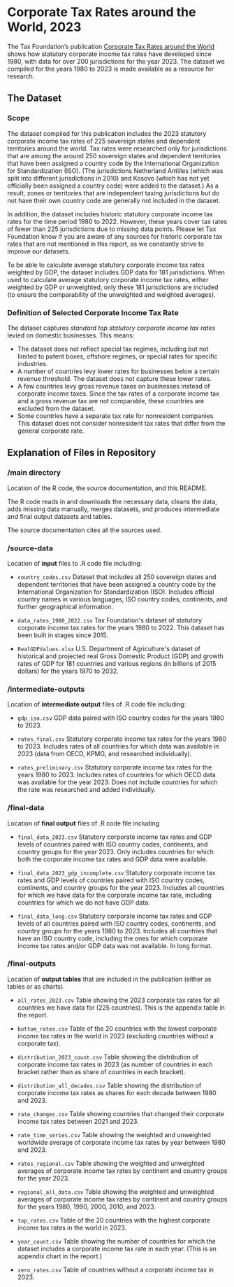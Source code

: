 # Corporate Tax Rates around the World, 2023

The Tax Foundation’s publication [Corporate Tax Rates around the World](https://taxfoundation.org/publications/corporate-tax-rates-around-the-world/) shows how statutory corporate income tax rates have developed since 1980, with data for over 200 jurisdictions for the year 2023. The dataset we compiled for the years 1980 to 2023 is made available as a resource for research.

## The Dataset

### Scope
The dataset compiled for this publication includes the 2023 statutory corporate income tax rates of 225 sovereign states and dependent territories around the world. Tax rates were researched only for jurisdictions that are among the around 250 sovereign states and dependent territories that have been assigned a country code by the International Organization for Standardization (ISO). (The jurisdictions Netherland Antilles (which was split into different jurisdictions in 2010) and Kosovo (which has not yet officially been assigned a country code) were added to the dataset.) As a result, zones or territories that are independent taxing jurisdictions but do not have their own country code are generally not included in the dataset.

In addition, the dataset includes historic statutory corporate income tax rates for the time period 1980 to 2022. However, these years cover tax rates of fewer than 225 jurisdictions due to missing data points. Please let Tax Foundation know if you are aware of any sources for historic corporate tax rates that are not mentioned in this report, as we constantly strive to improve our datasets.

To be able to calculate average statutory corporate income tax rates weighted by GDP, the dataset includes GDP data for 181 jurisdictions. When used to calculate average statutory corporate income tax rates, either weighted by GDP or unweighted, only these 181 jurisdictions are included (to ensure the comparability of the unweighted and weighted averages).


### Definition of Selected Corporate Income Tax Rate
The dataset captures *standard top statutory corporate income tax rates* levied on domestic businesses. This means:
- The dataset does not reflect special tax regimes, including but not limited to patent boxes, offshore regimes, or special rates for specific industries. 
- A number of countries levy lower rates for businesses below a certain revenue threshold. The dataset does not capture these lower rates.
- A few countries levy gross revenue taxes on businesses instead of corporate income taxes. Since the tax rates of a corporate income tax and a gross revenue tax are not comparable, these countries are excluded from the dataset.
- Some countries have a separate tax rate for nonresident companies. This dataset does not consider nonresident tax rates that differ from the general corporate rate.


## Explanation of Files in Repository

### /main directory

Location of the R code, the source documentation, and this README.

The R code reads in and downloads the necessary data, cleans the data, adds missing data manually, merges datasets, and produces intermediate and final output datasets and tables.

The source documentation cites all the sources used.

### /source-data

Location of **input** files to .R code file including:

- `country_codes.csv` Dataset that includes all 250 sovereign states and dependent territories that have been assigned a country code by the International Organization for Standardization (ISO). Includes official country names in various languages, ISO country codes, continents, and further geographical information.

- `data_rates_1980_2022.csv` Tax Foundation's dataset of statutory corporate income tax rates for the years 1980 to 2022. This dataset has been built in stages since 2015.

- `RealGDPValues.xlsx` U.S. Department of Agriculture's dataset of historical and projected real Gross Domestic Product (GDP) and growth rates of GDP for 181 countries and various regions (in billions of 2015 dollars) for the years 1970 to 2032.

### /intermediate-outputs

Location of **intermediate output** files of .R code file including:

- `gdp_iso.csv` GDP data paired with ISO country codes for the years 1980 to 2023.

- `rates_final.csv` Statutory corporate income tax rates for the years 1980 to 2023. Includes rates of all countries for which data was available in 2023 (data from OECD, KPMG, and researched individually).

- `rates_preliminary.csv` Statutory corporate income tax rates for the years 1980 to 2023. Includes rates of countries for which OECD data was available for the year 2023. Does not include countries for which the rate was researched and added individually.

### /final-data
Location of **final output** files of .R code file including

- `final_data_2023.csv` Statutory corporate income tax rates and GDP levels of countries paired with ISO country codes, continents, and country groups for the year 2023. Only includes countries for which both the corporate income tax rates and GDP data were available.

- `final_data_2023_gdp_incomplete.csv` Statutory corporate income tax rates and GDP levels of countries paired with ISO country codes, continents, and country groups for the year 2023. Includes all countries for which we have data for the corporate income tax rate, including countries for which we do not have GDP data.

- `final_data_long.csv` Statutory corporate income tax rates and GDP levels of all countries paired with ISO country codes, continents, and country groups for the years 1980 to 2023. Includes all countries that have an ISO country code, including the ones for which corporate income tax rates and/or GDP data was not available. In long format.

### /final-outputs
Location of **output tables** that are included in the publication (either as tables or as charts).

- `all_rates_2023.csv` Table showing the 2023 corporate tax rates for all countries we have data for (225 countries). This is the appendix table in the report.

- `bottom_rates.csv` Table of the 20 countries with the lowest corporate income tax rates in the world in 2023 (excluding countries without a corporate tax).

- `distribution_2023_count.csv` Table showing the distribution of corporate income tax rates in 2023 (as number of countries in each bracket rather than as share of countries in each bracket).

- `distribution_all_decades.csv` Table showing the distribution of corporate income tax rates as shares for each decade between 1980 and 2023.

- `rate_changes.csv` Table showing countries that changed their corporate income tax rates between 2021 and 2023.

- `rate_time_series.csv` Table showing the weighted and unweighted worldwide average of corporate income tax rates by year between 1980 and 2023.

- `rates_regional.csv` Table showing the weighted and unweighted averages of corporate income tax rates by continent and country groups for the year 2023.

- `regional_all_data.csv` Table showing the weighted and unweighted averages of corporate income tax rates by continent and country groups for the years 1980, 1990, 2000, 2010, and 2023.

- `top_rates.csv` Table of the 20 countries with the highest corporate income tax rates in the world in 2023.

- `year_count.csv` Table showing the number of countries for which the dataset includes a corporate income tax rate in each year. (This is an appendix chart in the report.)

- `zero_rates.csv` Table of countries without a corporate income tax in 2023.

